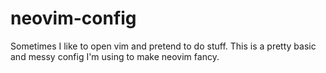 # neovim-config

Sometimes I like to open vim and pretend to do stuff. This is a pretty basic and messy config I'm using to make neovim fancy.
